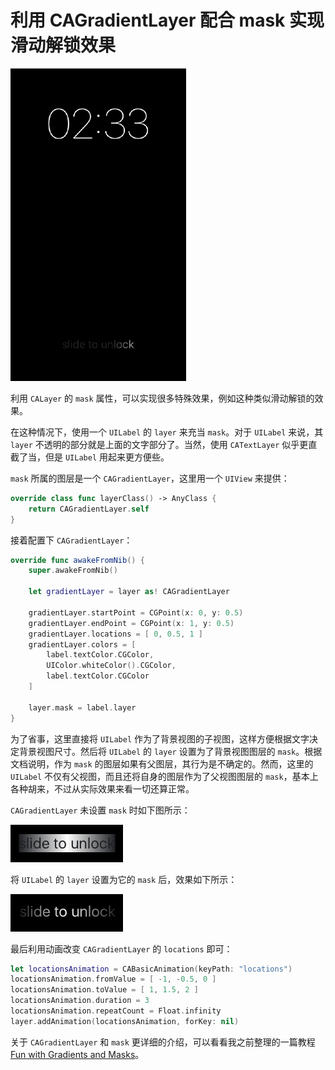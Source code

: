 # 利用 CAGradientLayer 配合 mask 实现滑动解锁效果

![](Screenshot/SlideToUnlock.gif)

利用 `CALayer` 的 `mask` 属性，可以实现很多特殊效果，例如这种类似滑动解锁的效果。

在这种情况下，使用一个 `UILabel` 的 `layer` 来充当 `mask`。对于 `UILabel` 来说，其 `layer` 不透明的部分就是上面的文字部分了。当然，使用 `CATextLayer` 似乎更直截了当，但是 `UILabel` 用起来更方便些。

`mask` 所属的图层是一个 `CAGradientLayer`，这里用一个 `UIView` 来提供：

```swift
override class func layerClass() -> AnyClass {
	return CAGradientLayer.self
}
```

接着配置下 `CAGradientLayer`：

```swift
override func awakeFromNib() {
    super.awakeFromNib()

    let gradientLayer = layer as! CAGradientLayer

    gradientLayer.startPoint = CGPoint(x: 0, y: 0.5)
    gradientLayer.endPoint = CGPoint(x: 1, y: 0.5)
    gradientLayer.locations = [ 0, 0.5, 1 ]
    gradientLayer.colors = [
        label.textColor.CGColor,
        UIColor.whiteColor().CGColor,
        label.textColor.CGColor
    ]

    layer.mask = label.layer
}
```

为了省事，这里直接将 `UILabel` 作为了背景视图的子视图，这样方便根据文字决定背景视图尺寸。然后将 `UILabel` 的 `layer` 设置为了背景视图图层的 `mask`。根据文档说明，作为 `mask` 的图层如果有父图层，其行为是不确定的。然而，这里的 `UILabel` 不仅有父视图，而且还将自身的图层作为了父视图图层的 `mask`，基本上各种胡来，不过从实际效果来看一切还算正常。

`CAGradientLayer` 未设置 `mask` 时如下图所示：

![](Screenshot/GradientLayer1.png)

将 `UILabel` 的 `layer` 设置为它的 `mask` 后，效果如下所示：

![](Screenshot/GradientLayer2.png)

最后利用动画改变 `CAGradientLayer` 的 `locations` 即可：

```swift
let locationsAnimation = CABasicAnimation(keyPath: "locations")
locationsAnimation.fromValue = [ -1, -0.5, 0 ]
locationsAnimation.toValue = [ 1, 1.5, 2 ]
locationsAnimation.duration = 3
locationsAnimation.repeatCount = Float.infinity
layer.addAnimation(locationsAnimation, forKey: nil)
```

关于 `CAGradientLayer` 和 `mask` 更详细的介绍，可以看看我之前整理的一篇教程 [Fun with Gradients and Masks](https://github.com/949478479/Learning-Notes/tree/Fun-with-Gradients-and-Masks)。
